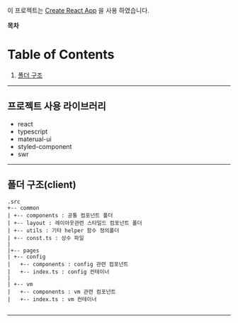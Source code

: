 이 프로젝트는 [Create React App](https://github.com/facebook/create-react-app) 을 사용 하였습니다.



**목차**

# Table of Contents

1. [폴더 구조](#structure)

---


## 프로젝트 사용 라이브러리 <a name="library" />

- react
- typescript
- materual-ui
- styled-component
- swr

---

## 폴더 구조(client) <a name="structure"></a>


```
.src
+-- common
| +-- components : 공통 컴포넌트 폴더
| +-- layout : 레이아웃관련 스타일드 컴포넌트 폴더
| +-- utils : 기타 helper 함수 정의폴더
| +-- const.ts : 상수 파일
|
|+-- pages
| +-- config
|   +-- components : config 관련 컴포넌트
|   +-- index.ts : config 컨테이너
|
| +-- vm
|   +-- components : vm 관련 컴포넌트
|   +-- index.ts : vm 컨테이너


```

---

